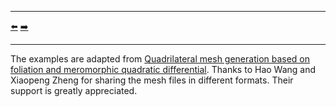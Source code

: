 ***
[⬅️](../003/README.md "Previous example")
[➡️](../examples/README.md "Go up one directory level")
***


The examples are adapted from [Quadrilateral mesh generation based on foliation and meromorphic quadratic differential](https://doi.org/10.1016/j.cad.2025.103953).
Thanks to Hao Wang and Xiaopeng Zheng for sharing the mesh files in different formats. Their support is greatly appreciated.
